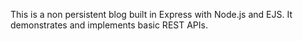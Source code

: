 This is a non persistent blog built in Express with Node.js and EJS.
It demonstrates and implements basic REST APIs. 